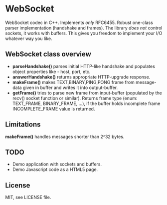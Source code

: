 WebSocket
=========

WebSocket codec in C++. Implements *only* RFC6455.
Robust one-class parser implementation (handshake and frames). The library *does not* control sockets, it works with buffers.
This gives you freedom to implement your I/O whatever way you like.

WebSocket class overview
---------
- **parseHandshake()** parses initial HTTP-like handshake and populates object properties like - host, port, etc.
- **answerHandshake()** returns appropriate HTTP-upgrade response.
- **makeFrame()** makes TEXT,BINARY,PING,PONG frame from message-data given in buffer and writes it into output-buffer.
- **getFrame()** tries to parse new frame from input-buffer (populated by the recv() socket function or similar). Returns frame type (enum: TEXT_FRAME, BINARY_FRAME, ...), if the buffer holds incomplete frame INCOMPLETE_FRAME value is returned.

Limitations
---------
**makeFrame()** handles messages shorter than 2^32 bytes.

TODO
---------
- Demo application with sockets and buffers.
- Demo Javascript code as a HTML5 page.

License
---------
MIT, see LICENSE file.
